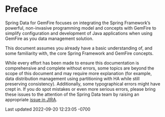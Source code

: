 <div id="header">

# Preface

</div>

<div id="content">

<div class="paragraph">

Spring Data for GemFire focuses on integrating the Spring Framework’s powerful,
non-invasive programming model and concepts with GemFire to
simplify configuration and development of Java applications when using
GemFire as you data management solution.

</div>

<div class="paragraph">

This document assumes you already have a basic understanding of, and
some familiarity with, the core Spring Framework and GemFire
concepts.

</div>

<div class="paragraph">

While every effort has been made to ensure this documentation is
comprehensive and complete without errors, some topics are beyond the
scope of this document and may require more explanation (for example,
data distribution management using partitioning with HA while still
preserving consistency). Additionally, some typographical errors might
have crept in. If you do spot mistakes or even more serious errors,
please bring these issues to the attention of the Spring Data team by
raising an appropriate [issue in
JIRA](https://jira.spring.io/browse/SGF).

</div>

</div>

<div id="footer">

<div id="footer-text">

Last updated 2022-09-20 12:23:05 -0700

</div>

</div>
